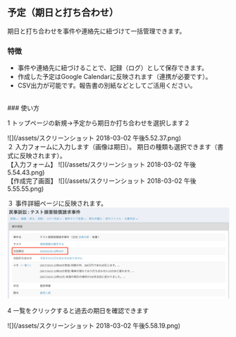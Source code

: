 ## 予定（期日と打ち合わせ）

期日と打ち合わせを事件や連絡先に紐づけて一括管理できます。
<br>

### 特徴

* 事件や連絡先に紐づけることで、記録（ログ）として保存できます。
* 作成した予定はGoogle Calendarに反映されます（連携が必要です）。
* CSV出力が可能です。報告書の別紙などとしてご活用ください。
<br>
### 使い方

1 トップページの新規→予定から期日か打ち合わせを選択します２ 
 
![](/assets/スクリーンショット 2018-03-02 午後5.52.37.png)
<br>
２ 入力フォームに入力します（画像は期日）。
期日の種類も選択できます（書式に反映されます）。<br>
【入力フォーム】
![](/assets/スクリーンショット 2018-03-02 午後5.54.43.png)
<br>
【作成完了画面】
![](/assets/スクリーンショット 2018-03-02 午後5.55.55.png)
<br>

３ 事件詳細ページに反映されます。
![](/assets/次回期日.png)

4 一覧をクリックすると過去の期日を確認できます

![](/assets/スクリーンショット 2018-03-02 午後5.58.19.png)

